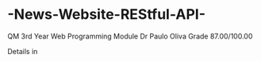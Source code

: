 # -News-Website-REStful-API-
QM 3rd Year Web Programming Module Dr Paulo Oliva Grade 87.00/100.00

Details in 
